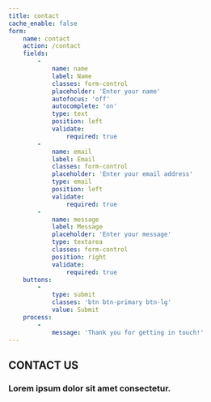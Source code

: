 ```yaml
---
title: contact
cache_enable: false
form:
    name: contact
    action: /contact
    fields:
        -
            name: name
            label: Name
            classes: form-control
            placeholder: 'Enter your name'
            autofocus: 'off'
            autocomplete: 'on'
            type: text
            position: left
            validate:
                required: true
        -
            name: email
            label: Email
            classes: form-control
            placeholder: 'Enter your email address'
            type: email
            position: left
            validate:
                required: true
        -
            name: message
            label: Message
            placeholder: 'Enter your message'
            type: textarea
            classes: form-control
            position: right
            validate:
                required: true
    buttons:
        -
            type: submit
            classes: 'btn btn-primary btn-lg'
            value: Submit
    process:
        -
            message: 'Thank you for getting in touch!'
---
```


## CONTACT US
### Lorem ipsum dolor sit amet consectetur.
